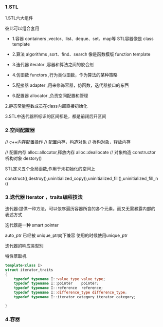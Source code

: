 

### 1.STL

1.STL六大组件

彼此可以组合套用

- 1.容器 containers  ,vector、list、deque、set、map等  STL容器像是 class template

- 2.算法 algorithms  ,sort、find、search      像是函数模版  function template

- 3.迭代器 iterator  ,容器和算法之间的胶合剂

- 4.仿函数 functors  ,行为类似函数，作为算法的某种策略

- 5.配接器 adapter   ,用来修饰容器，仿函数，迭代器接口的东西

- 6.配置器 allocator ,负责空间配置和管理

2.静态常量整数成员在class内部直接初始化


3.STL中迭代器所标识的区间都是，都是前闭后开区间


### 2.空间配置器

// c++内存配置操作
// 配置内存，构造对象
// 析构对象，释放内存

// 配置内存 alloc::allocator,释放内存 alloc::deallocate
// 对象构造 constructor      析构对象 destory()

STL定义五个全局函数,作用于未初始化的空间上

construct(),destroy(),uninitialized_copy(),uninitialized_fill(),uninitialized_fill_n()



### 3.迭代器 Iterator ，traits编程技法

迭代器:提供一种方法，可以依序遍历容器所含的各个元素，而又无需暴露内部的表述方式


迭代器是一种 smart pointer

auto_ptr 已经被 unique_ptr向下兼容    使用的时候使用unique_ptr


迭代器的响应类型别

特性萃取机

```cpp
template<class I>
struct iterator_traits
{
    typedef typename I::value_type value_type;
    typedef typename I::pointer    pointer;
    typedef typename I::reference  reference;
    typedef typename I::difference_type difference_type;
    typedef typename I::iterator_category iterator_category;

}
```

### 4.容器

